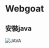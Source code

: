 # Webgoat
## 安裝java 
![JAVA](https://user-images.githubusercontent.com/77574305/173562945-3e3eb0d3-36ba-4be1-a3ae-c8a6c7b1ee9f.png)
